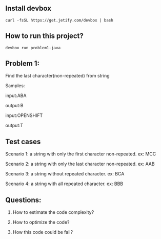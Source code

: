 ## Install devbox
``` 
curl -fsSL https://get.jetify.com/devbox | bash
``` 

## How to run this project?
``` 
devbox run problem1-java
```

## Problem 1:

Find the last character(non-repeated) from string

Samples:

input:ABA

output:B

input:OPENSHIFT

output:T


## Test cases
Scenario 1: a string with only the first character non-repeated. ex: MCC

Scenario 2: a string with only the last character non-repeated. ex: AAB

Scenario 3: a string without repeated character. ex: BCA

Scenario 4: a string with all repeated character. ex: BBB


## Questions:
1) How to estimate the code complexity?

2) How to optimize the code?

3) How this code could be fail?
